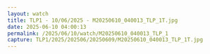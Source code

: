 ```yaml
---
layout: watch
title: TLP1 - 10/06/2025 - M20250610_040013_TLP_1T.jpg
date: 2025-06-10 04:00:13
permalink: /2025/06/10/watch/M20250610_040013_TLP_1
capture: TLP1/2025/202506/20250609/M20250610_040013_TLP_1T.jpg
---
```

